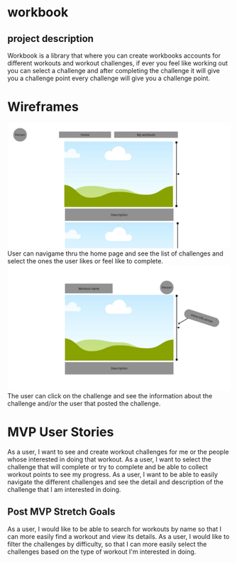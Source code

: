 # workbook
## project description
Workbook is a library that where you can create workbooks accounts for different workouts and workout challenges, if ever you feel like working out you can select a challenge and after completing the challenge it will give you a challenge point every challenge will give you a challenge point.

# Wireframes
![image1](./wireframes/1.jpg)
User can navigame thru the home page and see the list of challenges and select the ones the user likes or feel like to complete.
![image2](./wireframes/2.jpg)
The user can click on the challenge and see the information about the challenge and/or the user that posted the challenge.
# MVP User Stories
As a user, I want to see and create workout challenges for me or the people whose interested in doing that workout.
As a user, I want to select the challenge that will complete or try to complete and be able to collect workout points to see my progress.
As a user, I want to be able to easily navigate the different challenges and see the detail and description of the challenge that I am interested in doing.

## Post MVP Stretch Goals
As a user, I would like to be able to search for workouts by name so that I can more easily find a workout and view its details.
As a user, I would like to filter the challenges by difficulty, so that I can more easily select the challenges based on the type of workout I'm interested in doing.